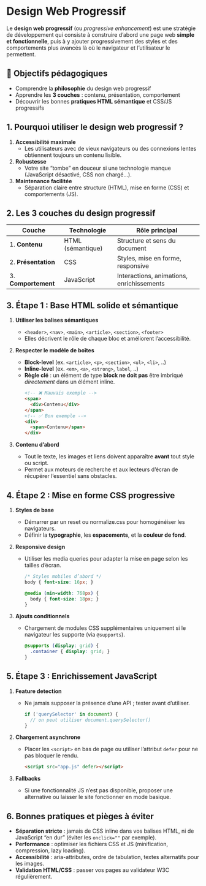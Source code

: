 # Design Web Progressif

Le **design web progressif** (ou *progressive enhancement*) est une stratégie de développement qui consiste à construire d’abord une page web **simple et fonctionnelle**, puis à y ajouter progressivement des styles et des comportements plus avancés là où le navigateur et l’utilisateur le permettent.



## 🎯 Objectifs pédagogiques

- Comprendre la **philosophie** du design web progressif  
- Apprendre les **3 couches** : contenu, présentation, comportement  
- Découvrir les bonnes **pratiques HTML sémantique** et CSS/JS progressifs  



## 1. Pourquoi utiliser le design web progressif ?

1. **Accessibilité maximale**  
   - Les utilisateurs avec de vieux navigateurs ou des connexions lentes obtiennent toujours un contenu lisible.  
2. **Robustesse**  
   - Votre site “tombe” en douceur si une technologie manque (JavaScript désactivé, CSS non chargé…).  
3. **Maintenance facilitée**  
   - Séparation claire entre structure (HTML), mise en forme (CSS) et comportements (JS).  



## 2. Les 3 couches du design progressif

| Couche         | Technologie | Rôle principal                           |
| -- | -- | - |
| 1. **Contenu** | HTML (sémantique) | Structure et sens du document         |
| 2. **Présentation** | CSS         | Styles, mise en forme, responsive      |
| 3. **Comportement** | JavaScript  | Interactions, animations, enrichissements |



## 3. Étape 1 : Base HTML solide et sémantique

1. **Utiliser les balises sémantiques**  
   - `<header>`, `<nav>`, `<main>`, `<article>`, `<section>`, `<footer>`  
   - Elles décrivent le rôle de chaque bloc et améliorent l’accessibilité.  

2. **Respecter le modèle de boîtes**  
   - **Block-level** (ex. `<article>`, `<p>`, `<section>`, `<ul>`, `<li>`, ..)  
   - **Inline-level** (ex. `<em>`, `<a>`, `<strong>`, `label`, ..)  
   - **Règle clé** : un élément de type **block ne doit pas** être imbriqué *directement* dans un élément inline.  
     ```html
     <!-- ❌ Mauvais exemple -->
     <span>
       <div>Contenu</div>
     </span>
     <!-- ✅ Bon exemple -->
     <div>
       <span>Contenu</span>
     </div>
     ```

3. **Contenu d’abord**  
   - Tout le texte, les images et liens doivent apparaître **avant** tout style ou script.  
   - Permet aux moteurs de recherche et aux lecteurs d’écran de récupérer l’essentiel sans obstacles.



## 4. Étape 2 : Mise en forme CSS progressive

1. **Styles de base**  
   - Démarrer par un reset ou normalize.css pour homogénéiser les navigateurs.  
   - Définir la **typographie**, les **espacements**, et la **couleur de fond**.

2. **Responsive design**  
   - Utiliser les media queries pour adapter la mise en page selon les tailles d’écran.  
     ```css
     /* Styles mobiles d’abord */
     body { font-size: 16px; }
     
     @media (min-width: 768px) {
       body { font-size: 18px; }
     }
     ```

3. **Ajouts conditionnels**  
   - Chargement de modules CSS supplémentaires uniquement si le navigateur les supporte (via `@supports`).  
     ```css
     @supports (display: grid) {
       .container { display: grid; }
     }
     ```



## 5. Étape 3 : Enrichissement JavaScript

1. **Feature detection**  
   - Ne jamais supposer la présence d’une API ; tester avant d’utiliser.  
     ```js
     if ('querySelector' in document) {
       // on peut utiliser document.querySelector()
     }
     ```

2. **Chargement asynchrone**  
   - Placer les `<script>` en bas de page ou utiliser l’attribut `defer` pour ne pas bloquer le rendu.  
     ```html
     <script src="app.js" defer></script>
     ```

3. **Fallbacks**  
   - Si une fonctionnalité JS n’est pas disponible, proposer une alternative ou laisser le site fonctionner en mode basique.



## 6. Bonnes pratiques et pièges à éviter

- **Séparation stricte** : jamais de CSS inline dans vos balises HTML, ni de JavaScript “en dur” (éviter les `onclick=""` par exemple).  
- **Performance** : optimiser les fichiers CSS et JS (minification, compression, lazy loading).  
- **Accessibilité** : aria-attributes, ordre de tabulation, textes alternatifs pour les images.  
- **Validation HTML/CSS** : passer vos pages au validateur W3C régulièrement.
